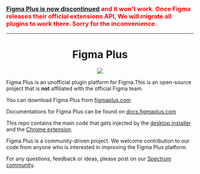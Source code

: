 <h3 style="color:red">
<a href="https://spectrum.chat/figma-plus/general/thank-you-and-good-bye~ef95c63c-b8e1-4885-8404-d8bf08fdb1d0">Figma Plus is now discontinued</a> and it won't work.  Once Figma releases their official extensions API, We will migrate all plugins to work there.  Sorry for the inconvenience.
</h3>
<hr/>
<h1 align="center">Figma Plus</h1>

<p align="center">
	<img src="https://github.com/figma-plus/docs/blob/gh-pages/images/promo-xl.jpg?raw=true">
</p>

Figma Plus is an unofficial plugin platform for Figma.This is an open-source project that is **not** affiliated with the official Figma team.

You can download Figma Plus from [figmaplus.com](https://figmaplus.com)

Documentations for Figma Plus can be found on [docs.figmaplus.com](http://docs.figmaplus.com)

This repo contains the main code that gets injected by the [desktop installer](https://github.com/figma-plus/installer) and the [Chrome extension](https://github.com/figma-plus/chrome-extension).

Figma Plus is a community-driven project. We welcome contribution to our code from anyone who is interested in improving the Figma Plus platform.

For any questions, feedback or ideas, please post on our [Spectrum community](https://spectrum.chat/figma-plus).
